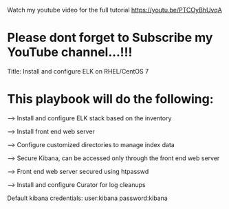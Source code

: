 
Watch my youtube video for the full tutorial
https://youtu.be/PTCOyBhUvqA

Please dont forget to Subscribe my YouTube channel...!!!
=

Title: Install and configure ELK on RHEL/CentOS 7

This playbook will do the following:
=============================================================
--> Install and configure ELK stack based on the inventory

--> Install front end web server

--> Configure customized directories to manage index data

--> Secure Kibana, can be accessed only through the front end web server

--> Front end web server secured using htpasswd

--> Install and configure Curator for log cleanups

Default kibana credentials: user:kibana password:kibana

